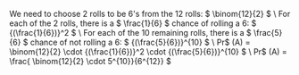 We need to choose 2 rolls to be 6's from the 12 rolls: $ \binom{12}{2} $ \\
For each of the 2 rolls, there is a $ \frac{1}{6} $ chance of rolling a 6: $ {(\frac{1}{6})}^2 $ \\
For each of the 10 remaining rolls, there is a $ \frac{5}{6} $ chance of not rolling a 6: $ {(\frac{5}{6})}^{10} $ \\
Pr$ (A) = \binom{12}{2} \cdot {(\frac{1}{6})}^2 \cdot {(\frac{5}{6})}^{10} $ \\
Pr$ (A) = \frac{ \binom{12}{2} \cdot 5^{10}}{6^{12}} $
